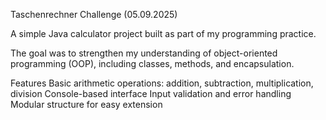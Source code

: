 Taschenrechner Challenge (05.09.2025)

A simple Java calculator project built as part of my programming practice.

The goal was to strengthen my understanding of object-oriented programming (OOP), including classes, methods, and encapsulation.

Features
Basic arithmetic operations: addition, subtraction, multiplication, division
Console-based interface
Input validation and error handling
Modular structure for easy extension

